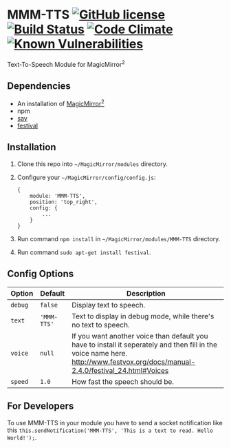 # MMM-TTS [![GitHub license](https://img.shields.io/badge/license-MIT-blue.svg?style=flat)](https://raw.githubusercontent.com/fewieden/MMM-TTS/master/LICENSE) [![Build Status](https://travis-ci.org/fewieden/MMM-TTS.svg?branch=master)](https://travis-ci.org/fewieden/MMM-TTS) [![Code Climate](https://codeclimate.com/github/fewieden/MMM-TTS/badges/gpa.svg?style=flat)](https://codeclimate.com/github/fewieden/MMM-TTS) [![Known Vulnerabilities](https://snyk.io/test/github/fewieden/mmm-tts/badge.svg)](https://snyk.io/test/github/fewieden/mmm-tts)

Text-To-Speech Module for MagicMirror<sup>2</sup>

## Dependencies

* An installation of [MagicMirror<sup>2</sup>](https://github.com/MichMich/MagicMirror)
* npm
* [say](https://www.npmjs.com/package/say)
* [festival](http://www.cstr.ed.ac.uk/projects/festival/)

## Installation

1. Clone this repo into `~/MagicMirror/modules` directory.
1. Configure your `~/MagicMirror/config/config.js`:

    ```
    {
        module: 'MMM-TTS',
        position: 'top_right',
        config: {
            ...
        }
    }
    ```
    
1. Run command `npm install` in `~/MagicMirror/modules/MMM-TTS` directory.
1. Run command `sudo apt-get install festival`.

## Config Options

| **Option** | **Default** | **Description** |
| --- | --- | --- |
| `debug` | `false` | Display text to speech. |
| `text` | `'MMM-TTS'` | Text to display in debug mode, while there's no text to speech. |
| `voice` | `null` | If you want another voice than default you have to install it seperately and then fill in the voice name here. http://www.festvox.org/docs/manual-2.4.0/festival_24.html#Voices |
| `speed` | `1.0` | How fast the speech should be. |

## For Developers

To use MMM-TTS in your module you have to send a socket notification like this `this.sendNotification('MMM-TTS', 'This is a text to read. Hello World!');`.
